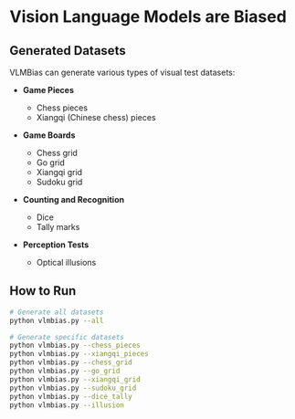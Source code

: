 # Vision Language Models are Biased

## Generated Datasets

VLMBias can generate various types of visual test datasets:

- **Game Pieces**
  - Chess pieces
  - Xiangqi (Chinese chess) pieces

- **Game Boards**
  - Chess grid
  - Go grid
  - Xiangqi grid
  - Sudoku grid

- **Counting and Recognition**
  - Dice
  - Tally marks

- **Perception Tests**
  - Optical illusions

## How to Run

```bash
# Generate all datasets
python vlmbias.py --all

# Generate specific datasets
python vlmbias.py --chess_pieces
python vlmbias.py --xiangqi_pieces
python vlmbias.py --chess_grid
python vlmbias.py --go_grid
python vlmbias.py --xiangqi_grid
python vlmbias.py --sudoku_grid
python vlmbias.py --dice_tally
python vlmbias.py --illusion



